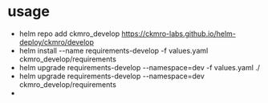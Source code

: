 
# usage

* helm repo add ckmro_develop https://ckmro-labs.github.io/helm-deploy/ckmro/develop
* helm install --name requirements-develop -f values.yaml ckmro_develop/requirements
* helm upgrade requirements-develop --namespace=dev -f values.yaml ./
* helm upgrade requirements-develop --namespace=dev ckmro_develop/requirements
*
